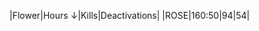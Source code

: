 |<span class="stat_header">Flower</span>|<span class="stat_header stat_sorted stat_hours">Hours&nbsp;&darr;</span>|<span class="stat_header stat_kills">Kills</span>|<span class="stat_header stat_deactivations">Deactivations</span>|
|<span class="red">ROSE</span><span class="awards-container"><span class="awards-sprite a0-3"></span><span class="awards-sprite a2-2"></span><span class="awards-sprite a3-1"></span><span class="awards-sprite a5-2"></span><span class="awards-sprite a7-1"></span><span class="awards-sprite a8-1"></span></span>|<span class="stat stat_hours">160:50</span>|<span class="stat stat_kills">94</span>|<span class="stat stat_deactivations">54</span>|
